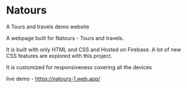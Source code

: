 # Natours
A Tours and travels demo website

A webpage built for Natours - Tours and travels.

It is built with only HTML and CSS and Hosted on Firebase.
A lot of new CSS features are explored with this project.

It is customized for responsiveness covering all the devices

live demo - https://natours-1.web.app/
